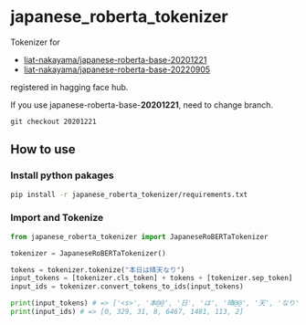 # japanese_roberta_tokenizer
Tokenizer for
- [liat-nakayama/japanese-roberta-base-20201221](https://huggingface.co/liat-nakayama/japanese-roberta-base-20201221) 
- [liat-nakayama/japanese-roberta-base-20220905](https://huggingface.co/liat-nakayama/japanese-roberta-base-20220905)

registered in hagging face hub. 

If you use japanese-roberta-base-**20201221**, need to change branch.

```
git checkout 20201221
```

## How to use

### Install python pakages

~~~bash
pip install -r japanese_roberta_tokenizer/requirements.txt
~~~

### Import and Tokenize

~~~python:hoge.py
from japanese_roberta_tokenizer import JapaneseRoBERTaTokenizer

tokenizer = JapaneseRoBERTaTokenizer()

tokens = tokenizer.tokenize("本日は晴天なり")
input_tokens = [tokenizer.cls_token] + tokens + [tokenizer.sep_token]
input_ids = tokenizer.convert_tokens_to_ids(input_tokens)

print(input_tokens) # => ['<s>', '本@@', '日', 'は', '晴@@', '天', 'なり', '</s>']
print(input_ids) # => [0, 329, 31, 8, 6467, 1481, 113, 2]
~~~
